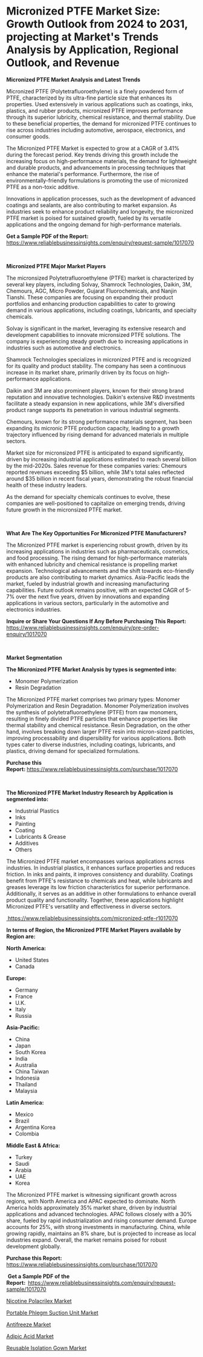 <p><h1>Micronized PTFE Market Size: Growth Outlook from 2024 to 2031, projecting at Market's Trends Analysis by Application, Regional Outlook, and Revenue</h1></p><p><strong>Micronized PTFE Market Analysis and Latest Trends</strong></p>
<p><p>Micronized PTFE (Polytetrafluoroethylene) is a finely powdered form of PTFE, characterized by its ultra-fine particle size that enhances its properties. Used extensively in various applications such as coatings, inks, plastics, and rubber products, micronized PTFE improves performance through its superior lubricity, chemical resistance, and thermal stability. Due to these beneficial properties, the demand for micronized PTFE continues to rise across industries including automotive, aerospace, electronics, and consumer goods.</p><p>The Micronized PTFE Market is expected to grow at a CAGR of 3.41% during the forecast period. Key trends driving this growth include the increasing focus on high-performance materials, the demand for lightweight and durable products, and advancements in processing techniques that enhance the material's performance. Furthermore, the rise of environmentally-friendly formulations is promoting the use of micronized PTFE as a non-toxic additive. </p><p>Innovations in application processes, such as the development of advanced coatings and sealants, are also contributing to market expansion. As industries seek to enhance product reliability and longevity, the micronized PTFE market is poised for sustained growth, fueled by its versatile applications and the ongoing demand for high-performance materials.</p></p>
<p><strong>Get a Sample PDF of the Report:&nbsp;</strong> <a href="https://www.reliablebusinessinsights.com/enquiry/request-sample/1017070?utm_campaign=118&utm_medium=2&utm_source=Github&utm_content=ia&utm_term=06112024&utm_id=micronized-ptfe">https://www.reliablebusinessinsights.com/enquiry/request-sample/1017070</a></p>
<p>&nbsp;</p>
<p><strong>Micronized PTFE Major Market Players</strong></p>
<p><p>The micronsized Polytetrafluoroethylene (PTFE) market is characterized by several key players, including Solvay, Shamrock Technologies, Daikin, 3M, Chemours, AGC, Micro Powder, Gujarat Fluorochemicals, and Nanjin Tianshi. These companies are focusing on expanding their product portfolios and enhancing production capabilities to cater to growing demand in various applications, including coatings, lubricants, and specialty chemicals.</p><p>Solvay is significant in the market, leveraging its extensive research and development capabilities to innovate micronsized PTFE solutions. The company is experiencing steady growth due to increasing applications in industries such as automotive and electronics.</p><p>Shamrock Technologies specializes in micronized PTFE and is recognized for its quality and product stability. The company has seen a continuous increase in its market share, primarily driven by its focus on high-performance applications.</p><p>Daikin and 3M are also prominent players, known for their strong brand reputation and innovative technologies. Daikin's extensive R&D investments facilitate a steady expansion in new applications, while 3M's diversified product range supports its penetration in various industrial segments.</p><p>Chemours, known for its strong performance materials segment, has been expanding its micronic PTFE production capacity, leading to a growth trajectory influenced by rising demand for advanced materials in multiple sectors.</p><p>Market size for micronsized PTFE is anticipated to expand significantly, driven by increasing industrial applications estimated to reach several billion by the mid-2020s. Sales revenue for these companies varies: Chemours reported revenues exceeding $5 billion, while 3M's total sales reflected around $35 billion in recent fiscal years, demonstrating the robust financial health of these industry leaders. </p><p>As the demand for specialty chemicals continues to evolve, these companies are well-positioned to capitalize on emerging trends, driving future growth in the micronsized PTFE market.</p></p>
<p>&nbsp;</p>
<p><strong>What Are The Key Opportunities For Micronized PTFE Manufacturers?</strong></p>
<p><p>The Micronized PTFE market is experiencing robust growth, driven by its increasing applications in industries such as pharmaceuticals, cosmetics, and food processing. The rising demand for high-performance materials with enhanced lubricity and chemical resistance is propelling market expansion. Technological advancements and the shift towards eco-friendly products are also contributing to market dynamics. Asia-Pacific leads the market, fueled by industrial growth and increasing manufacturing capabilities. Future outlook remains positive, with an expected CAGR of 5-7% over the next five years, driven by innovations and expanding applications in various sectors, particularly in the automotive and electronics industries.</p></p>
<p><strong>Inquire or Share Your Questions If Any Before Purchasing This Report:</strong> <a href="https://www.reliablebusinessinsights.com/enquiry/pre-order-enquiry/1017070?utm_campaign=118&utm_medium=2&utm_source=Github&utm_content=ia&utm_term=06112024&utm_id=micronized-ptfe">https://www.reliablebusinessinsights.com/enquiry/pre-order-enquiry/1017070</a></p>
<p>&nbsp;</p>
<p><strong>Market Segmentation</strong></p>
<p><strong>The Micronized PTFE Market Analysis by types is segmented into:</strong></p>
<p><ul><li>Monomer Polymerization</li><li>Resin Degradation</li></ul></p>
<p><p>The Micronized PTFE market comprises two primary types: Monomer Polymerization and Resin Degradation. Monomer Polymerization involves the synthesis of polytetrafluoroethylene (PTFE) from raw monomers, resulting in finely divided PTFE particles that enhance properties like thermal stability and chemical resistance. Resin Degradation, on the other hand, involves breaking down larger PTFE resin into micron-sized particles, improving processability and dispersibility for various applications. Both types cater to diverse industries, including coatings, lubricants, and plastics, driving demand for specialized formulations.</p></p>
<p><strong>Purchase this Report:&nbsp;</strong><a href="https://www.reliablebusinessinsights.com/purchase/1017070?utm_campaign=118&utm_medium=2&utm_source=Github&utm_content=ia&utm_term=06112024&utm_id=micronized-ptfe">https://www.reliablebusinessinsights.com/purchase/1017070</a></p>
<p>&nbsp;</p>
<p><strong>The Micronized PTFE Market Industry Research by Application is segmented into:</strong></p>
<p><ul><li>Industrial Plastics</li><li>Inks</li><li>Painting</li><li>Coating</li><li>Lubricants & Grease</li><li>Additives</li><li>Others</li></ul></p>
<p><p>The Micronized PTFE market encompasses various applications across industries. In industrial plastics, it enhances surface properties and reduces friction. In inks and paints, it improves consistency and durability. Coatings benefit from PTFE's resistance to chemicals and heat, while lubricants and greases leverage its low friction characteristics for superior performance. Additionally, it serves as an additive in other formulations to enhance overall product quality and functionality. Together, these applications highlight Micronized PTFE's versatility and effectiveness in diverse sectors.</p></p>
<p><a href="https://www.reliablebusinessinsights.com/micronized-ptfe-r1017070?utm_campaign=118&utm_medium=2&utm_source=Github&utm_content=ia&utm_term=06112024&utm_id=micronized-ptfe">&nbsp;https://www.reliablebusinessinsights.com/micronized-ptfe-r1017070</a></p>
<p><strong>In terms of Region, the Micronized PTFE Market Players available by Region are:</strong></p>
<p>
    <p> <strong> North America: </strong>
        <ul>
            <li>United States</li>
            <li>Canada</li>
        </ul>
        </p> 
    <p> <strong> Europe: </strong>
        <ul>
            <li>Germany</li>
            <li>France</li>
            <li>U.K.</li>
            <li>Italy</li>
            <li>Russia</li>
        </ul>
        </p> 
    <p> <strong> Asia-Pacific: </strong>
        <ul>
            <li>China</li>
            <li>Japan</li>
            <li>South Korea</li>
            <li>India</li>
            <li>Australia</li>
            <li>China Taiwan</li>
            <li>Indonesia</li>
            <li>Thailand</li>
            <li>Malaysia</li>
        </ul>
        </p> 
    <p> <strong> Latin America: </strong>
        <ul>
            <li>Mexico</li>
            <li>Brazil</li>
            <li>Argentina Korea</li>
            <li>Colombia</li>
        </ul>
        </p> 
    <p> <strong> Middle East & Africa: </strong>
        <ul>
            <li>Turkey</li>
            <li>Saudi</li>
            <li>Arabia</li>
            <li>UAE</li>
            <li>Korea</li>
        </ul>
    </p>
    </p>
<p><p>The Micronized PTFE market is witnessing significant growth across regions, with North America and APAC expected to dominate. North America holds approximately 35% market share, driven by industrial applications and advanced technologies. APAC follows closely with a 30% share, fueled by rapid industrialization and rising consumer demand. Europe accounts for 25%, with strong investments in manufacturing. China, while growing rapidly, maintains an 8% share, but is projected to increase as local industries expand. Overall, the market remains poised for robust development globally.</p></p>
<p><strong>Purchase this Report: </strong><a href="https://www.reliablebusinessinsights.com/purchase/1017070?utm_campaign=118&utm_medium=2&utm_source=Github&utm_content=ia&utm_term=06112024&utm_id=micronized-ptfe">https://www.reliablebusinessinsights.com/purchase/1017070</a></p>
<p>&nbsp;<strong>Get a Sample PDF of the Report:&nbsp;&nbsp;</strong><a href="https://www.reliablebusinessinsights.com/enquiry/request-sample/1017070?utm_campaign=118&utm_medium=2&utm_source=Github&utm_content=ia&utm_term=06112024&utm_id=micronized-ptfe">https://www.reliablebusinessinsights.com/enquiry/request-sample/1017070</a></p>
<p><strong></strong></p>
<p><p><a href="https://www.linkedin.com/pulse/nicotine-polacrilex-market-analysis-report-global-insights-fvskf?utm_campaign=118&utm_medium=2&utm_source=Github&utm_content=ia&utm_term=06112024&utm_id=micronized-ptfe">Nicotine Polacrilex Market</a></p><p><a href="https://issuu.com/reportprime-2/docs/portable-phlegm-suction-unit-market_3c74ab9defd1c0?utm_campaign=118&utm_medium=2&utm_source=Github&utm_content=ia&utm_term=06112024&utm_id=micronized-ptfe">Portable Phlegm Suction Unit Market</a></p><p><a href="https://github.com/dowsegmspivadlk/Market-Research-Report-List-1/blob/main/antifreeze-market.md?utm_campaign=118&utm_medium=2&utm_source=Github&utm_content=ia&utm_term=06112024&utm_id=micronized-ptfe">Antifreeze Market</a></p><p><a href="https://github.com/fosters9adames/Market-Research-Report-List-1/blob/main/adipic-acid-market.md?utm_campaign=118&utm_medium=2&utm_source=Github&utm_content=ia&utm_term=06112024&utm_id=micronized-ptfe">Adipic Acid Market</a></p><p><a href="https://issuu.com/reportprime-2/docs/reusable-isolation-gown-market-size_4ab872e0c8aed2?utm_campaign=118&utm_medium=2&utm_source=Github&utm_content=ia&utm_term=06112024&utm_id=micronized-ptfe">Reusable Isolation Gown Market</a></p></p>